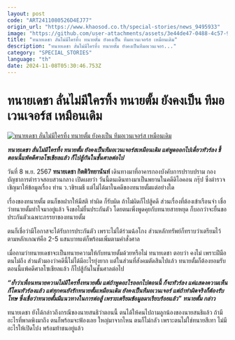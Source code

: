 ```yaml
---
layout: post
code: "ART2411080526D4EJ77"
origin_url: "https://www.khaosod.co.th/special-stories/news_9495933"
image: "https://github.com/user-attachments/assets/3e44de47-0488-4c57-9501-ff1988d25392"
title: "ทนายเดชา ลั่นไม่มีใครทิ้ง ทนายตั้ม ยังคงเป็น ทีมอเวนเจอร์ส เหมือนเดิม"
description: "ทนายเดชา ลั่นไม่มีใครทิ้ง ทนายตั้ม ยังคงเป็นทีมอเวนเจอร..."
category: "SPECIAL_STORIES"
language: "th"
date: 2024-11-08T05:30:46.753Z
---
```


# ทนายเดชา ลั่นไม่มีใครทิ้ง ทนายตั้ม ยังคงเป็น ทีมอเวนเจอร์ส เหมือนเดิม

[![ทนายเดชา ลั่นไม่มีใครทิ้ง ทนายตั้ม ยังคงเป็น ทีมอเวนเจอร์ส เหมือนเดิม](https://www.khaosod.co.th/wpapp/uploads/2024/11/dechalaw08-11-02.jpg "ทนายเดชา ลั่นไม่มีใครทิ้ง ทนายตั้ม ยังคงเป็น ทีมอเวนเจอร์ส เหมือนเดิม")](https://www.khaosod.co.th/wpapp/uploads/2024/11/dechalaw08-11-02.jpg)

_**ทนายเดชา ลั่นไม่มีใครทิ้ง ทนายตั้ม ยังคงเป็นทีมอเวนเจอร์สเหมือนเดิม แต่พูดออกไปเดี๋ยวทัวร์ลง ชี้ตอนนี้แพ้คดีศาลโซเชียลแล้ว ก็ไปสู้กันในชั้นศาลต่อไป**_

วันที่ 8 พ.ย. 2567 **ทนายเดชา กิตติวิทยานันท์** เดินทางมาที่อาคารกองบังคับการปราบปราม กองบัญชาการตำรวจสอบสวนกลาง เปิดเผยว่า วันนี้ตนเดินทางมาเป็นพยานในคดีดิไอคอน กรุ๊ป ซึ่งตำรวจเชิญมาให้ข้อมูลเรื่อง ท่าน ว.วชิรเมธี แต่ไม่ได้มาในคดีของทนายตั้มแต่อย่างใด

เรื่องของทนายตั้ม ตนก็ขอฝากให้มีสติ ทำผิด ก็รับผิด ถ้าไม่ผิดก็ไปสู้คดี ส่วนเรื่องที่ต้องเข้าเรือนจำ เชื่อว่าทนายตั้มทำใจมาอยู่แล้ว จึงขอไม่ยื่นประกันตัว โดยตนเพิ่งพูดคุยกับทนายสายหยุด ก็บอกว่าจะยื่นขอประกันตัวเฉพาะภรรยาของทนายตั้ม

ตนก็เชื่อว่ามีโอกาสจะได้รับการประกันตัว เพราะไม่ได้ร่วมฉ้อโกง ส่วนหลักทรัพย์ก็ทราบว่าเตรียมไว้ตามหลักเกณฑ์คือ 2-5 แสนบาทแต่ก็พร้อมเพิ่มตามคำสั่งศาล

เมื่อถามว่าทนายเดชาจะเป็นทนายความให้กับทนายตั้มด้วยหรือไม่ ทนายเดชา ตอบว่า คงไม่ เพราะฝีมือตนไม่ถึง ส่วนตัวมองว่าคดีนี้ไม่ได้มีอะไรยุ่งยาก แต่ในส่วนที่สังคมตัดสินไปแล้ว ทนายตั้มก็ต้องยอมรับ ตอนนี้แพ้คดีศาลโซเชียลแล้ว ก็ไปสู้กันในชั้นศาลต่อไป

_**“ย้ำว่าเพื่อนทนายความไม่มีใครทิ้งทนายตั้ม แต่ถ้าพูดอะไรออกไปตอนนี้ ก็จะทัวร์ลง แค่แสดงความเห็นก็โดนทัวร์ลงแล้ว แต่ทุกคนยังรักทนายตั้มเหมือนเดิม ยังคงเป็นทีมอเวนเจอร์ แต่ถ้าทำผิดจริงก็ต้องรับโทษ ซึ่งเชื่อว่าทนายตั้มมีแนวทางในการต่อสู้ เพราะเตรียมข้อมูลมาเรียบร้อยแล้ว” ทนายตั้ม กล่าว**_

ทนายเดชา ยังได้กล่าวถึงกรณีของนายสนธิว่าตอนนี้ ตนได้ให้คนไปถามลูกน้องของนายสนธิแล้ว ถ้ามีอะไรที่พาดพิงมาถึง ตนก็พร้อมจะฟ้องเลย ใหญ่มาจากไหน ตนก็ไม่กลัว เพราะตนไม่ใช่ทนายสีเทา ไม่มีอะไรให้เปิดโปง พร้อมท้าชนอยู่แล้ว